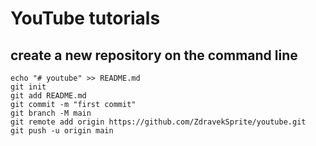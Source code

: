 # YouTube tutorials

## create a new repository on the command line

```
echo "# youtube" >> README.md
git init
git add README.md
git commit -m "first commit"
git branch -M main
git remote add origin https://github.com/ZdravekSprite/youtube.git
git push -u origin main
```